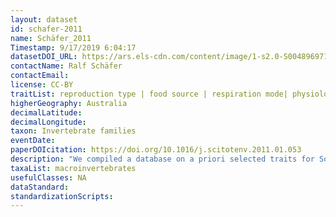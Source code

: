 ```yaml
---
layout: dataset
id: schafer-2011
name: Schäfer_2011
Timestamp: 9/17/2019 6:04:17
datasetDOI_URL: https://ars.els-cdn.com/content/image/1-s2.0-S0048969711001124-mmc1.pdf
contactName: Ralf Schäfer
contactEmail:  
license: CC-BY
traitList: reproduction type | food source | respiration mode| physiological sensitivity to salinity
higherGeography: Australia
decimalLatitude: 
decimalLongitude: 
taxon: Invertebrate families
eventDate: 
paperDOIcitation: https://doi.org/10.1016/j.scitotenv.2011.01.053
description: "We compiled a database on a priori selected traits for South-East Australian freshwater macroinvertebrate families" 
taxaList: macroinvertebrates
usefulClasses: NA
dataStandard:
standardizationScripts: 
---
```

